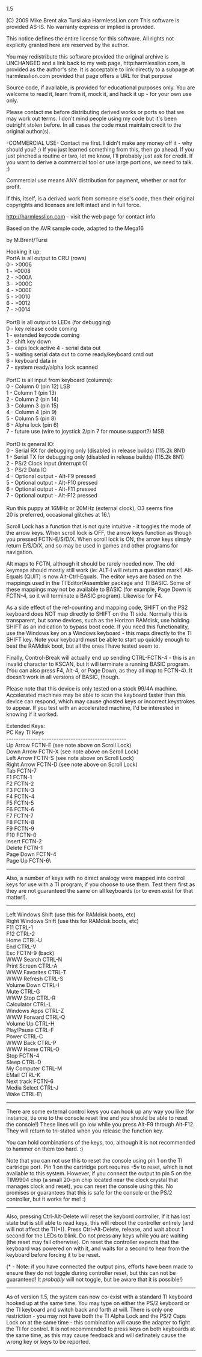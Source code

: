 1.5

 (C) 2009 Mike Brent aka Tursi aka HarmlessLion.com
 This software is provided AS-IS. No warranty
 express or implied is provided.

 This notice defines the entire license for this software.
 All rights not explicity granted here are reserved by the
 author.

 You may redistribute this software provided the original
 archive is UNCHANGED and a link back to my web page,
 http:harmlesslion.com, is provided as the author's site.
 It is acceptable to link directly to a subpage at harmlesslion.com
 provided that page offers a URL for that purpose

 Source code, if available, is provided for educational purposes
 only. You are welcome to read it, learn from it, mock
 it, and hack it up - for your own use only.

 Please contact me before distributing derived works or
 ports so that we may work out terms. I don't mind people
 using my code but it's been outright stolen before. In all
 cases the code must maintain credit to the original author(s).

 -COMMERCIAL USE- Contact me first. I didn't make
 any money off it - why should you? ;) If you just learned
 something from this, then go ahead. If you just pinched
 a routine or two, let me know, I'll probably just ask
 for credit. If you want to derive a commercial tool
 or use large portions, we need to talk. ;)

 Commercial use means ANY distribution for payment, whether or
 not for profit.

 If this, itself, is a derived work from someone else's code,
 then their original copyrights and licenses are left intact
 and in full force.

 http://harmlesslion.com - visit the web page for contact info

 Based on the AVR sample code, adapted to the Mega16
 
 by M.Brent/Tursi
 
 Hooking it up:\
 PortA is all output to CRU (rows)\
 0 - >0006\
 1 - >0008\
 2 - >000A\
 3 - >000C\
 4 - >000E\
 5 - >0010\
 6 - >0012\
 7 - >0014\
\
 PortB is all output to LEDs (for debugging)\
 0 - key release code coming\
 1 - extended keycode coming\
 2 - shift key down\
 3 - caps lock active
 4 - serial data out\
 5 - waiting serial data out to come ready/keyboard cmd out\
 6 - keyboard data in\
 7 - system ready/alpha lock scanned\
\
 PortC is all input from keyboard (columns):\
 0 - Column 0 (pin 12) LSB\
 1 - Column 1 (pin 13) \
 2 - Column 2 (pin 14) \
 3 - Column 3 (pin 15) \
 4 - Column 4 (pin 9)  \
 5 - Column 5 (pin 8)  \
 6 - Alpha lock (pin 6)\
 7 - future use (wire to joystick 2/pin 7 for mouse support?) MSB\
\
 PortD is general IO:\
 0 - Serial RX for debugging only (disabled in release builds) (115.2k 8N1)\
 1 - Serial TX for debugging only (disabled in release builds) (115.2k 8N1)\
 2 - PS/2 Clock input (interrupt 0)\
 3 - PS/2 Data IO\
 4 - Optional output - Alt-F9 pressed\
 5 - Optional output - Alt-F10 pressed\
 6 - Optional output - Alt-F11 pressed\
 7 - Optional output - Alt-F12 pressed\
\
 Run this puppy at 16MHz or 20MHz (external clock), O3 seems fine\
 20 is preferred, occasional glitches at 16.\

Scroll Lock has a function that is not quite intuitive - it toggles the mode of the arrow
keys. When scroll lock is OFF, the arrow keys function as though you pressed FCTN-E/S/D/X.
When scroll lock is ON, the arrow keys simply return E/S/D/X, and so may be used in games
and other programs for navigation.

Alt maps to FCTN, although it should be rarely needed now. The old keymaps should mostly
still work (ie: ALT-I will return a question mark!) Alt-Equals (QUIT) is now Alt-Ctrl-Equals. 
The editor keys are based on the mappings used in the TI Editor/Assembler package and TI BASIC.
Some of these mappings may not be available to BASIC (for example, Page Down is FCTN-4,
so it will terminate a BASIC program). Likewise for F4.

As a side effect of the ref-counting and mapping code, SHIFT on the PS2 keyboard does
NOT map directly to SHIFT on the TI side. Normally this is transparent, but some devices,
such as the Horizon RAMdisk, use holding SHIFT as an indication to bypass boot code. If
you need this functionality, use the Windows key on a Windows keyboard - this maps
directly to the TI SHIFT key. Note your keyboard must be able to start up quickly enough
to beat the RAMdisk boot, but all the ones I have tested seem to.

Finally, Control-Break will actually end up sending CTRL-FCTN-4 - this is an invalid
character to KSCAN, but it will terminate a running BASIC program. (You can also press
F4, Alt-4, or Page Down, as they all map to FCTN-4). It doesn't work in all versions
of BASIC, though.

Please note that this device is only tested on a stock 99/4A machine. Accelerated machines
may be able to scan the keyboard faster than this device can respond, which may cause
ghosted keys or incorrect keystrokes to appear. If you test with an accelerated machine,
I'd be interested in knowing if it worked.

Extended Keys:\
PC Key			TI Keys\
--------------  -----------------------------------\
Up Arrow		FCTN-E (see note above on Scroll Lock)\
Down Arrow		FCTN-X (see note above on Scroll Lock)\
Left Arrow		FCTN-S (see note above on Scroll Lock)\
Right Arrow 	FCTN-D (see note above on Scroll Lock)\
Tab				FCTN-7\
F1				FCTN-1\
F2				FCTN-2\
F3				FCTN-3\
F4				FCTN-4\
F5				FCTN-5\
F6				FCTN-6\
F7				FCTN-7\
F8				FCTN-8\
F9				FCTN-9\
F10				FCTN-0\
Insert			FCTN-2\
Delete			FCTN-1\
Page Down		FCTN-4\
Page Up			FCTN-6\

------------------------------------------------------------------------

Also, a number of keys with no direct analogy were mapped into control
keys for use with a TI program, if you choose to use them. Test them
first as they are not guaranteed the same on all keyboards (or to even
exist for that matter!).

------------------------------------------------------------------------

Left Windows	Shift (use this for RAMdisk boots, etc)\
Right Windows	Shift (use this for RAMdisk boots, etc)\
F11				CTRL-1\
F12				CTRL-2\
Home			CTRL-U\
End				CTRL-V\
Esc				FCTN-9 (back)\
WWW Search		CTRL-N\
Print Screen	CTRL-A\
WWW Favorites	CTRL-T\
WWW Refresh		CTRL-S\
Volume Down		CTRL-I\
Mute			CTRL-G\
WWW Stop		CTRL-R\
Calculator		CTRL-L\
Windows Apps	CTRL-Z\
WWW Forward		CTRL-Q\
Volume Up		CTRL-H\
Play/Pause		CTRL-F\
Power			CTRL-C\
WWW Back		CTRL-P\
WWW Home		CTRL-O\
Stop			FCTN-4\
Sleep			CTRL-D\
My Computer		CTRL-M\
EMail			CTRL-K\
Next track		FCTN-6\
Media Select	CTRL-J\
Wake			CTRL-E\

------------------------------------------------------------------------
There are some external control keys you can hook up any way you like 
(for instance, tie one to the console reset line and you should be 
able to reset the console!) These lines will go low while you press 
Alt-F9 through Alt-F12. They will return to tri-stated when you release
the function key. 

You can hold combinations of the keys, too, although it is not 
recommended to hammer on them too hard. :)

Note that you can not use this to reset the console using pin 1 on
the TI cartridge port. Pin 1 on the cartridge port requires -5v to reset,
which is not available to this system. However, if you connect the
output to pin 5 on the TIM9904 chip (a small 20-pin chip located near
the clock crystal that manages clock and reset), you can reset the
console using this. No promises or guarantees that this is safe for
the console or the PS/2 controller, but it works for me! :)

------------------------------------------------------------------------

Also, pressing Ctrl-Alt-Delete will reset the keybord controller, If
it has lost state but is still able to read keys, this will reboot the
controller entirely (and will not affect the TI(*)). Press Ctrl-Alt-Delete,
release, and wait about 1 second for the LEDs to blink. Do not press
any keys while you are waiting (the reset may fail otherwise). On reset
the controller expects that the keyboard was powered on with it, and
waits for a second to hear from the keyboard before forcing it to be
reset. 

(* - Note: if you have connected the output pins, efforts have been
made to ensure they do not toggle during controller reset, but this
can not be guaranteed! It *probably* will not toggle, but be aware
that it is possible!)

------------------------------------------------------------------------

As of version 1.5, the system can now co-exist with a standard TI keyboard
hooked up at the same time. You may type on either the PS/2 keyboard or
the TI keyboard and switch back and forth at will. There is only one
restriction - you may not have both the TI Alpha Lock and the PS/2 Caps
Lock on at the same time - this combination will cause the adapter to
fight the TI for control. It is not recommended to press keys on both
keyboards at the same time, as this may cause feedback and will definately
cause the wrong key or keys to be reported.

------------------------------------------------------------------------
